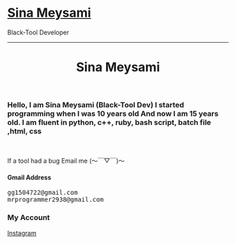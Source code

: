 # [Sina Meysami](https://github.com/mrprogrammer2938)
Black-Tool Developer
<hr>

<center>

<!--
Image
-->

<h1>
    Sina Meysami
</h1>
</center>

<main><br>
<article>
  <h3>
    Hello, I am Sina Meysami (Black-Tool Dev)
    I started programming when I was 10 years old
    And now I am 15 years old.
    I am fluent in python, c++, ruby, bash script, batch file ,html, css
    </h3>
</article>
<br>

If a tool had a bug 
Email me (～￣▽￣)～
#### Gmail Address
<pre>
gg1504722@gmail.com
mrprogrammer2938@gmail.com
</pre>

### My Account

[Instagram](https:\\instagram.com/mrprogrammer2938)
<br>
